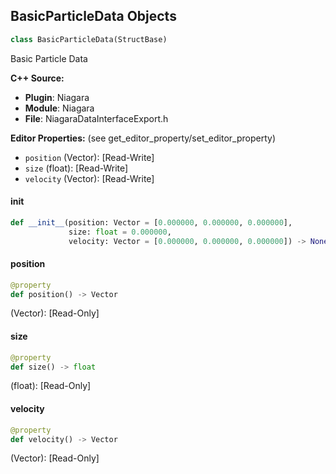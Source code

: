 ## BasicParticleData Objects

```python
class BasicParticleData(StructBase)
```

Basic Particle Data

**C++ Source:**

- **Plugin**: Niagara
- **Module**: Niagara
- **File**: NiagaraDataInterfaceExport.h

**Editor Properties:** (see get_editor_property/set_editor_property)

- ``position`` (Vector):  [Read-Write]
- ``size`` (float):  [Read-Write]
- ``velocity`` (Vector):  [Read-Write]

<a id="unreal.BasicParticleData.__init__"></a>

#### __init__

```python
def __init__(position: Vector = [0.000000, 0.000000, 0.000000],
             size: float = 0.000000,
             velocity: Vector = [0.000000, 0.000000, 0.000000]) -> None
```

<a id="unreal.BasicParticleData.position"></a>

#### position

```python
@property
def position() -> Vector
```

(Vector):  [Read-Only]

<a id="unreal.BasicParticleData.size"></a>

#### size

```python
@property
def size() -> float
```

(float):  [Read-Only]

<a id="unreal.BasicParticleData.velocity"></a>

#### velocity

```python
@property
def velocity() -> Vector
```

(Vector):  [Read-Only]

<a id="unreal.VersionedNiagaraEmitterData"></a>